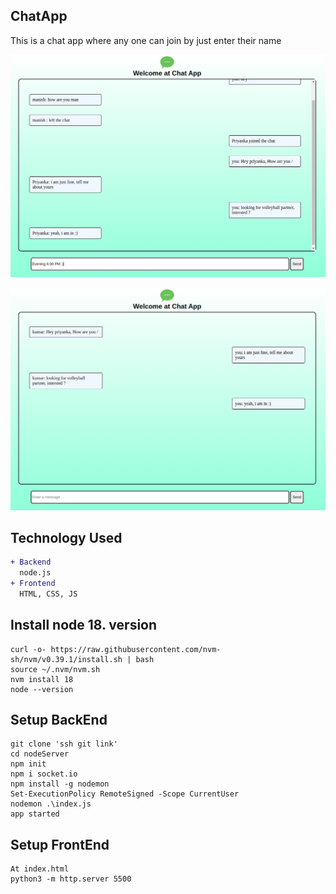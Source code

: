 ChatApp
-------
This is a chat app where any one can join by just enter their name

![Demo image1](static/source/demo1.png)

![Demo image1](static/source/demo2.png)

Technology Used
---------------
```diff
+ Backend
  node.js
+ Frontend
  HTML, CSS, JS
```


Install node 18. version
------------------------
```
curl -o- https://raw.githubusercontent.com/nvm-sh/nvm/v0.39.1/install.sh | bash
source ~/.nvm/nvm.sh
nvm install 18
node --version
```


Setup BackEnd
-------------
```
git clone 'ssh git link'
cd nodeServer
npm init
npm i socket.io
npm install -g nodemon
Set-ExecutionPolicy RemoteSigned -Scope CurrentUser
nodemon .\index.js
app started

```

Setup FrontEnd
-------------
```
At index.html
python3 -m http.server 5500
```

